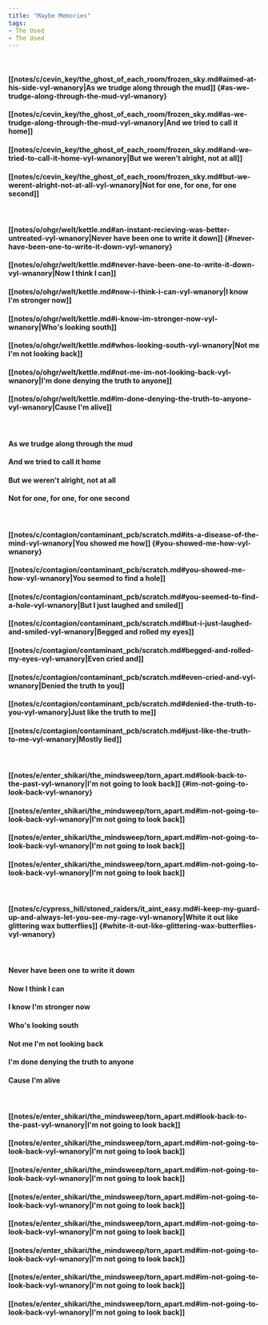 ```yaml
---
title: "Maybe Memories"
tags:
- The Used
- The Used
---
```

&nbsp;
#### [[notes/c/cevin_key/the_ghost_of_each_room/frozen_sky.md#aimed-at-his-side-vyl-wnanory|As we trudge along through the mud]] {#as-we-trudge-along-through-the-mud-vyl-wnanory}
#### [[notes/c/cevin_key/the_ghost_of_each_room/frozen_sky.md#as-we-trudge-along-through-the-mud-vyl-wnanory|And we tried to call it home]]
#### [[notes/c/cevin_key/the_ghost_of_each_room/frozen_sky.md#and-we-tried-to-call-it-home-vyl-wnanory|But we weren't alright, not at all]]
#### [[notes/c/cevin_key/the_ghost_of_each_room/frozen_sky.md#but-we-werent-alright-not-at-all-vyl-wnanory|Not for one, for one, for one second]]
&nbsp;
#### [[notes/o/ohgr/welt/kettle.md#an-instant-recieving-was-better-untreated-vyl-wnanory|Never have been one to write it down]] {#never-have-been-one-to-write-it-down-vyl-wnanory}
#### [[notes/o/ohgr/welt/kettle.md#never-have-been-one-to-write-it-down-vyl-wnanory|Now I think I can]]
#### [[notes/o/ohgr/welt/kettle.md#now-i-think-i-can-vyl-wnanory|I know I'm stronger now]]
#### [[notes/o/ohgr/welt/kettle.md#i-know-im-stronger-now-vyl-wnanory|Who's looking south]]
#### [[notes/o/ohgr/welt/kettle.md#whos-looking-south-vyl-wnanory|Not me I'm not looking back]]
#### [[notes/o/ohgr/welt/kettle.md#not-me-im-not-looking-back-vyl-wnanory|I'm done denying the truth to anyone]]
#### [[notes/o/ohgr/welt/kettle.md#im-done-denying-the-truth-to-anyone-vyl-wnanory|Cause I'm alive]]
&nbsp;
#### As we trudge along through the mud
#### And we tried to call it home
#### But we weren't alright, not at all
#### Not for one, for one, for one second
&nbsp;
#### [[notes/c/contagion/contaminant_pcb/scratch.md#its-a-disease-of-the-mind-vyl-wnanory|You showed me how]] {#you-showed-me-how-vyl-wnanory}
#### [[notes/c/contagion/contaminant_pcb/scratch.md#you-showed-me-how-vyl-wnanory|You seemed to find a hole]]
#### [[notes/c/contagion/contaminant_pcb/scratch.md#you-seemed-to-find-a-hole-vyl-wnanory|But I just laughed and smiled]]
#### [[notes/c/contagion/contaminant_pcb/scratch.md#but-i-just-laughed-and-smiled-vyl-wnanory|Begged and rolled my eyes]]
#### [[notes/c/contagion/contaminant_pcb/scratch.md#begged-and-rolled-my-eyes-vyl-wnanory|Even cried and]]
#### [[notes/c/contagion/contaminant_pcb/scratch.md#even-cried-and-vyl-wnanory|Denied the truth to you]]
#### [[notes/c/contagion/contaminant_pcb/scratch.md#denied-the-truth-to-you-vyl-wnanory|Just like the truth to me]]
#### [[notes/c/contagion/contaminant_pcb/scratch.md#just-like-the-truth-to-me-vyl-wnanory|Mostly lied]]
&nbsp;
#### [[notes/e/enter_shikari/the_mindsweep/torn_apart.md#look-back-to-the-past-vyl-wnanory|I'm not going to look back]] {#im-not-going-to-look-back-vyl-wnanory}
#### [[notes/e/enter_shikari/the_mindsweep/torn_apart.md#im-not-going-to-look-back-vyl-wnanory|I'm not going to look back]]
#### [[notes/e/enter_shikari/the_mindsweep/torn_apart.md#im-not-going-to-look-back-vyl-wnanory|I'm not going to look back]]
#### [[notes/e/enter_shikari/the_mindsweep/torn_apart.md#im-not-going-to-look-back-vyl-wnanory|I'm not going to look back]]
&nbsp;
#### [[notes/c/cypress_hill/stoned_raiders/it_aint_easy.md#i-keep-my-guard-up-and-always-let-you-see-my-rage-vyl-wnanory|White it out like glittering wax butterflies]] {#white-it-out-like-glittering-wax-butterflies-vyl-wnanory}
&nbsp;
#### Never have been one to write it down
#### Now I think I can
#### I know I'm stronger now
#### Who's looking south
#### Not me I'm not looking back
#### I'm done denying the truth to anyone
#### Cause I'm alive
&nbsp;
#### [[notes/e/enter_shikari/the_mindsweep/torn_apart.md#look-back-to-the-past-vyl-wnanory|I'm not going to look back]]
#### [[notes/e/enter_shikari/the_mindsweep/torn_apart.md#im-not-going-to-look-back-vyl-wnanory|I'm not going to look back]]
#### [[notes/e/enter_shikari/the_mindsweep/torn_apart.md#im-not-going-to-look-back-vyl-wnanory|I'm not going to look back]]
#### [[notes/e/enter_shikari/the_mindsweep/torn_apart.md#im-not-going-to-look-back-vyl-wnanory|I'm not going to look back]]
#### [[notes/e/enter_shikari/the_mindsweep/torn_apart.md#im-not-going-to-look-back-vyl-wnanory|I'm not going to look back]]
#### [[notes/e/enter_shikari/the_mindsweep/torn_apart.md#im-not-going-to-look-back-vyl-wnanory|I'm not going to look back]]
#### [[notes/e/enter_shikari/the_mindsweep/torn_apart.md#im-not-going-to-look-back-vyl-wnanory|I'm not going to look back]]
#### [[notes/e/enter_shikari/the_mindsweep/torn_apart.md#im-not-going-to-look-back-vyl-wnanory|I'm not going to look back]]
